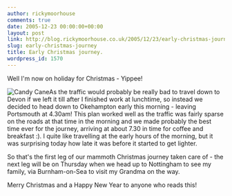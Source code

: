 ```yaml
---
author: rickymoorhouse
comments: true
date: 2005-12-23 00:00:00+00:00
layout: post
link: http://blog.rickymoorhouse.co.uk/2005/12/23/early-christmas-journey/
slug: early-christmas-journey
title: Early Christmas journey.
wordpress_id: 1570
---
```


Well I'm now on holiday for Christmas - Yippee!





![Candy Cane](/ricky/images/candy.png)As the traffic would probably be really bad to travel down to Devon if we left it till after I finished work at lunchtime, so instead we decided to head down to Okehampton early this morning - leaving Portsmouth at 4.30am! This plan worked well as the traffic was fairly sparse on the roads at that time in the morning and we made probably the best time ever for the journey, arriving at about 7.30 in time for coffee and breakfast :).  I quite like travelling at the early hours of the morning, but it was surprising today how late it was before it started to get lighter.
  

  

So that's the first leg of our mammoth Christmas journey taken care of - the next leg will be on Thursday when we head up to Nottingham to see my family, via Burnham-on-Sea to visit my Grandma on the way.
  

  

Merry Christmas and a Happy New Year to anyone who reads this!
